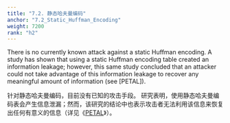 ```yaml
---
title: "7.2. 静态哈夫曼编码"
anchor: "7.2_Static_Huffman_Encoding"
weight: 7200
rank: "h2"
---
```


There is no currently known attack against a static Huffman encoding. A study has shown that using a static Huffman encoding table created an information leakage; however, this same study concluded that an attacker could not take advantage of this information leakage to recover any meaningful amount of information (see [PETAL]).

针对静态哈夫曼编码，目前没有已知的攻击手段。
研究表明，使用静态哈夫曼编码表会产生信息泄漏；然而，该研究的结论中也表示攻击者无法利用该信息来恢复出任何有意义的信息（详见《[PETAL]()》）。
